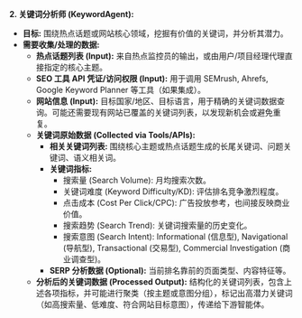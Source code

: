 **2. 关键词分析师 (KeywordAgent):**

*   **目标:** 围绕热点话题或网站核心领域，挖掘有价值的关键词，并分析其潜力。
*   **需要收集/处理的数据:**
    *   **热点话题列表 (Input):** 来自热点监控员的输出，或由用户/项目经理代理直接指定的核心主题。
    *   **SEO 工具 API 凭证/访问权限 (Input):** 用于调用 SEMrush, Ahrefs, Google Keyword Planner 等工具（如果集成）。
    *   **网站信息 (Input):** 目标国家/地区、目标语言，用于精确的关键词数据查询。可能还需要现有网站已覆盖的关键词列表，以发现新机会或避免重复。
    *   **关键词原始数据 (Collected via Tools/APIs):**
        *   **相关关键词列表:** 围绕核心主题或热点话题生成的长尾关键词、问题关键词、语义相关词。
        *   **关键词指标:**
            *   搜索量 (Search Volume): 月均搜索次数。
            *   关键词难度 (Keyword Difficulty/KD): 评估排名竞争激烈程度。
            *   点击成本 (Cost Per Click/CPC): 广告投放参考，也间接反映商业价值。
            *   搜索趋势 (Search Trend): 关键词搜索量的历史变化。
            *   搜索意图 (Search Intent): Informational (信息型), Navigational (导航型), Transactional (交易型), Commercial Investigation (商业调查型)。
        *   **SERP 分析数据 (Optional):** 当前排名靠前的页面类型、内容特征等。
    *   **分析后的关键词数据 (Processed Output):** 结构化的关键词列表，包含上述各项指标，并可能进行聚类（按主题或意图分组），标记出高潜力关键词（如高搜索量、低难度、符合网站目标意图），传递给下游智能体。

    